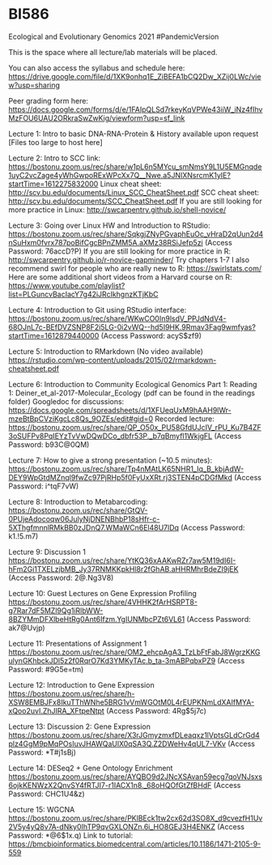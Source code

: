 # BI586
Ecological and Evolutionary Genomics 2021
#PandemicVersion

This is the space where all lecture/lab materials will be placed. 

You can also access the syllabus and schedule here: https://drive.google.com/file/d/1XK9onhq1E_ZiBEFA1bCQ2Dw_XZij0LWc/view?usp=sharing

Peer grading form here: https://docs.google.com/forms/d/e/1FAIpQLSd7rkeyKqVPWe43iiW_iNz4fIhvMzFOU6UAU2ORkraSwZwKig/viewform?usp=sf_link

Lecture 1: Intro to basic DNA-RNA-Protein & History available upon request [Files too large to host here]

Lecture 2: Intro to SCC link: https://bostonu.zoom.us/rec/share/w1pL6n5MYcu_smNmsY9L1U5EMGnqde1uyC2vcZage4yWhGwpoRExWPcXx7Q__Nwe.a5JNIXNsrcmK1yIE?startTime=1612275832000
Linux cheat sheet: http://scv.bu.edu/documents/Linux_SCC_CheatSheet.pdf
SCC cheat sheet: http://scv.bu.edu/documents/SCC_CheatSheet.pdf
If you are still looking for more practice in Linux: http://swcarpentry.github.io/shell-novice/

Lecture 3: Going over Linux HW and Introduction to RStudio: https://bostonu.zoom.us/rec/share/SqkgjZNyPGvaphEuOc_vHraD2qUun2d4nSuHxm0fvrx787poBifCgcBPnZMM5A.aXMz38RSiJefp5zi
(Access Password: 76accD?P)
If you are still looking for more practice in R: http://swcarpentry.github.io/r-novice-gapminder/  Try chapters 1-7
I also recommend swirl for people who are really new to R: https://swirlstats.com/ 
Here are some additional short videos from a Harvard course on R: https://www.youtube.com/playlist?list=PLGuncvBacIacY7g42iJRcIkhgnzKTjKbC

Lecture 4: Introduction to Git using RStudio interface: https://bostonu.zoom.us/rec/share/WKwCO0In9lsdV_PPJdNdV4-68OJnL7c-BEfDVZSNP8F2i5LG-0i2vWQ--hd5I9HK.9Rmav3Fag9wmfyas?startTime=1612879440000
(Access Password: acyS$zf9)

Lecture 5: Introduction to RMarkdown (No video available) 
https://rstudio.com/wp-content/uploads/2015/02/rmarkdown-cheatsheet.pdf

Lecture 6: Introduction to Community Ecological Genomics Part 1:
Reading 1: Deiner_et_al-2017-Molecular_Ecology (pdf can be found in the readings folder)
Googledoc for discussions: https://docs.google.com/spreadsheets/d/1XFUeqUxM9hAAH9lWr-mzeBtBpCVziKgcLc8Qs_9OZEs/edit#gid=0
Recorded lecture: https://bostonu.zoom.us/rec/share/QP_O50x_PU58GfdUJcIV_rPU_Ku7B4ZF3oSUFPv8PqIEYzTvVwDQwDCo_dbfr53P._b7qBmyfl1WkjgFL
(Access Password: b93C@0QM)

Lecture 7: How to give a strong presentation (~10.5 minutes):
https://bostonu.zoom.us/rec/share/Tp4nMAtLK65NHR1_Iq_B_kbjAdW-DEY9WpGtdMZnql9fwZc97PjRHp5f0FyUxXRt.rj3STEN4pCDGfMkd
(Access Password: i^tqF7vW)

Lecture 8: Introduction to Metabarcoding:
https://bostonu.zoom.us/rec/share/GtQV-0PUjeAdocoqw06JulyNjDNENBhbP18sHfr-c-5XThgfmnnlRMkBB0zJDnQ7.WMaWCn6El48U7lDq
(Access Password: k1.!5.m7)

Lecture 9: Discussion 1
https://bostonu.zoom.us/rec/share/YtKQ36xAAKwRZr7aw5M19dI6I-hFm2Gi1TXELzjbMB_Jy37RNMKKpkHl8r2fGhAB.aHHRMhrBdeZI9jEK
(Access Password: 2@.Ng3V8)

Lecture 10: Guest Lectures on Gene Expression Profiling
https://bostonu.zoom.us/rec/share/4VHHK2fArHSRPT8-g7Rar7dF5MZl9Qg1iRlbWW-8BZYMmDFXlbeHtRg0Ant6Ifzm.YgIUNMbcPZt6VL61
(Access Password: ak7@Uvjp)

Lecture 11: Presentations of Assignment 1
https://bostonu.zoom.us/rec/share/OM2_ehcpAgA3_TzLbFtFabJ8WgrzKKGulynGKhbckJDl5z2f0RqrO7Kd3YMKyTAc.b_ta-3mABPqbxPZ9
(Access Password: #9G5e=tm)

Lecture 12: Introduction to Gene Expression
https://bostonu.zoom.us/rec/share/h-XSW8EMBJFx8IkuTThWNhe5BRG1vVmWGOtM0L4rEUPKNmLdXAIfMYA-xQoo2uvI.ZhJIRA_XFtpeNtpt
(Access Password: 4Rg$5j7c)

Lecture 13: Discussion 2: Gene Expression
https://bostonu.zoom.us/rec/share/X3rJGmyzmxfDLeaqxz1lVptsGLdCrGd4plz4GgM9pMqPOsIuvJHAWQaUlX0qSA3Q.Z2DWeHv4qUL7-VKv
(Access Password: *T#j1sBj)

Lecture 14: DESeq2 + Gene Ontology Enrichment
https://bostonu.zoom.us/rec/share/AYQBO9d2JNcXSAvan59ecg7qoVNJsxs6ojkKENWzX2QnvSY4fRTJI7-r1IACX1n8._68oHQOfGtZfBHdF
(Access Password: CHC1U4&z)

Lecture 15: WGCNA
https://bostonu.zoom.us/rec/share/PKlBEck1tw2cx62d3SO8X_d9cvezfH1Uv2V5y4yQ8v7A-dNky0IhTP9qvGXLONZn.6i_HO8GEJ3H4ENKZ
(Access Password: *@6$1x.q)
Link to tutorial: https://bmcbioinformatics.biomedcentral.com/articles/10.1186/1471-2105-9-559

